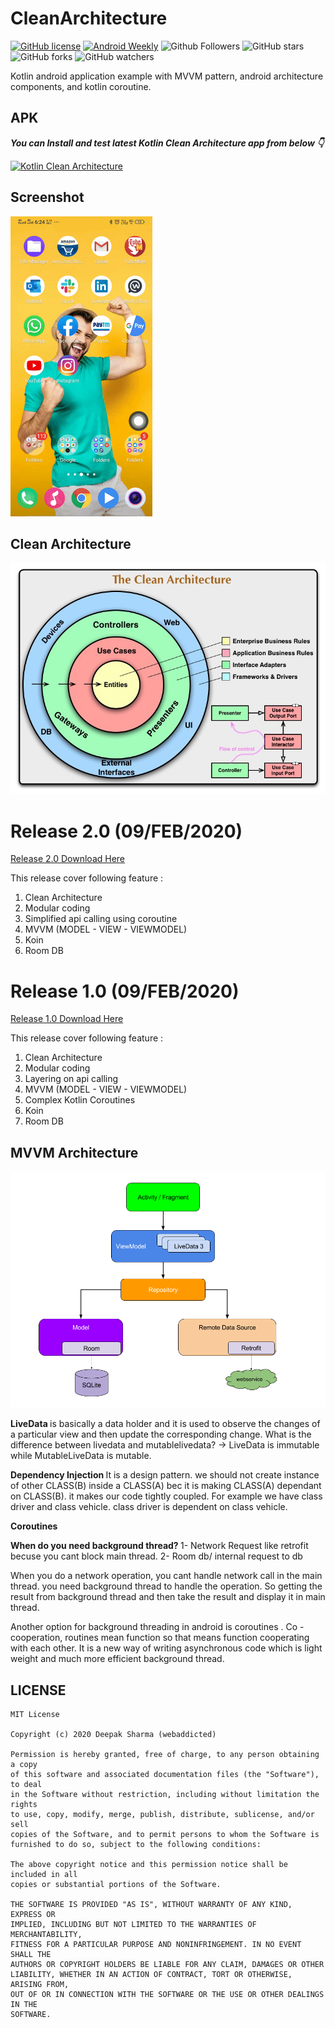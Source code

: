 # CleanArchitecture

[![GitHub license](https://img.shields.io/badge/License-MIT-blue.svg)](LICENSE)
[![Android Weekly](https://img.shields.io/badge/Android%20Weekly-%23406-2CA3E6.svg?style=flat)](http://androidweekly.net/issues/issue-406)
![Github Followers](https://img.shields.io/github/followers/webaddicted?label=Follow&style=social)
![GitHub stars](https://img.shields.io/github/stars/webaddicted/CleanArchitecture?style=social)
![GitHub forks](https://img.shields.io/github/forks/webaddicted/CleanArchitecture?style=social)
![GitHub watchers](https://img.shields.io/github/watchers/webaddicted/CleanArchitecture?style=social)


Kotlin android application example with MVVM pattern, android architecture components, and kotlin coroutine.


## APK

***You can Install and test latest Kotlin Clean Architecture app from below 👇***

[![Kotlin Clean Architecture](https://img.shields.io/badge/Clean%20Architecture-Apk-brightgreen.svg?style=for-the-badge&logo=android)](https://github.com/webaddicted/CleanArchitecture/tree/master/apk/CleanArchitecture.apk)



Screenshot
-----------

![Demo screenshot](screenshot/video.gif "gif demo")


Clean Architecture
-----------

![graph](https://github.com/webaddicted/CleanArchitecture/blob/master/screenshot/clean.jpg)



# Release 2.0 (09/FEB/2020)

[Release 2.0 Download Here](https://github.com/webaddicted/CleanArchitecture/archive/2.0.zip)

This release cover following feature :

1) Clean Architecture
2) Modular coding
3) Simplified api calling using coroutine
4) MVVM (MODEL - VIEW - VIEWMODEL)
5) Koin
6) Room DB


# Release 1.0 (09/FEB/2020)

[Release 1.0 Download Here](https://github.com/webaddicted/CleanArchitecture/archive/1.0.zip)

This release cover following feature :

1) Clean Architecture
2) Modular coding
3) Layering on api calling
4) MVVM (MODEL - VIEW - VIEWMODEL)
5) Complex Kotlin Coroutines
6) Koin
7) Room DB

MVVM Architecture
-----------

![graph](https://github.com/webaddicted/CleanArchitecture/blob/master/screenshot/final_architecture.png)

<b> LiveData </b>
is basically a data holder and it is used to observe the changes of a particular view and then update the corresponding change. What is the difference between livedata and mutablelivedata? -> LiveData is immutable while MutableLiveData is mutable.


<b> Dependency Injection </b>
It is a design pattern. we should not create instance of other CLASS(B) inside a CLASS(A) bec it is making CLASS(A) dependant on CLASS(B). it makes our code tightly coupled. For example we have class driver and class vehicle. class driver is dependent on class vehicle.

<b> Coroutines </b>

<b> When do you need background thread? </b>
1- Network Request like retrofit becuse you cant block main thread.
2- Room db/ internal request to db

When you do a network operation, you cant handle network call in the main thread. you need background thread to handle the operation. So getting the result from background thread  and then take the result and display it in main thread.

Another option for background threading in android is coroutines . Co - cooperation, routines mean function so that means function cooperating  with each other. It is a new way of writing asynchronous code which is light weight and much more efficient background thread. 




## LICENSE
```
MIT License

Copyright (c) 2020 Deepak Sharma (webaddicted)

Permission is hereby granted, free of charge, to any person obtaining a copy
of this software and associated documentation files (the "Software"), to deal
in the Software without restriction, including without limitation the rights
to use, copy, modify, merge, publish, distribute, sublicense, and/or sell
copies of the Software, and to permit persons to whom the Software is
furnished to do so, subject to the following conditions:

The above copyright notice and this permission notice shall be included in all
copies or substantial portions of the Software.

THE SOFTWARE IS PROVIDED "AS IS", WITHOUT WARRANTY OF ANY KIND, EXPRESS OR
IMPLIED, INCLUDING BUT NOT LIMITED TO THE WARRANTIES OF MERCHANTABILITY,
FITNESS FOR A PARTICULAR PURPOSE AND NONINFRINGEMENT. IN NO EVENT SHALL THE
AUTHORS OR COPYRIGHT HOLDERS BE LIABLE FOR ANY CLAIM, DAMAGES OR OTHER
LIABILITY, WHETHER IN AN ACTION OF CONTRACT, TORT OR OTHERWISE, ARISING FROM,
OUT OF OR IN CONNECTION WITH THE SOFTWARE OR THE USE OR OTHER DEALINGS IN THE
SOFTWARE.
```

